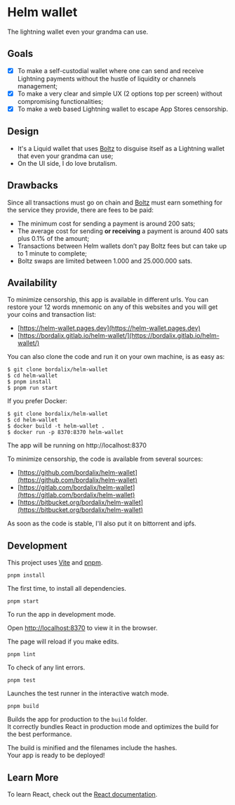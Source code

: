 # Helm wallet

The lightning wallet even your grandma can use.

## Goals

- [x] To make a self-custodial wallet where one can send and receive Lightning payments without the hustle of liquidity or channels management;
- [x] To make a very clear and simple UX (2 options top per screen) without compromising functionalities;
- [x] To make a web based Lightning wallet to escape App Stores censorship.

## Design

- It's a Liquid wallet that uses [Boltz](https://boltz.exchange) to disguise itself as a Lightning wallet that even your grandma can use;
- On the UI side, I do love brutalism.

## Drawbacks

Since all transactions must go on chain and [Boltz](https://boltz.exchange) must earn something for the service they provide, there are fees to be paid:

- The minimum cost for sending a payment is around 200 sats;
- The average cost for sending **or receiving** a payment is around 400 sats plus 0.1% of the amount;
- Transactions between Helm wallets don’t pay Boltz fees but can take up to 1 minute to complete;
- Boltz swaps are limited between 1.000 and 25.000.000 sats.

## Availability

To minimize censorship, this app is available in different urls. You can restore your 12 words mnemonic on any of this websites and you will get your coins and transaction list:

- [https://helm-wallet.pages.dev](https://helm-wallet.pages.dev)
- [https://bordalix.gitlab.io/helm-wallet/](https://bordalix.gitlab.io/helm-wallet/)

You can also clone the code and run it on your own machine, is as easy as:

```
$ git clone bordalix/helm-wallet
$ cd helm-wallet
$ pnpm install
$ pnpm run start
```

If you prefer Docker:

```
$ git clone bordalix/helm-wallet
$ cd helm-wallet
$ docker build -t helm-wallet .
$ docker run -p 8370:8370 helm-wallet
```

The app will be running on http://localhost:8370

To minimize censorship, the code is available from several sources:

- [https://github.com/bordalix/helm-wallet](https://github.com/bordalix/helm-wallet)
- [https://gitlab.com/bordalix/helm-wallet](https://gitlab.com/bordalix/helm-wallet)
- [https://bitbucket.org/bordalix/helm-wallet](https://bitbucket.org/bordalix/helm-wallet)

As soon as the code is stable, I'll also put it on bittorrent and ipfs.

## Development

This project uses [Vite](https://vite.dev/) and [pnpm](https://pnpm.io/).

`pnpm install`

The first time, to install all dependencies.

`pnpm start`

To run the app in development mode.

Open [http://localhost:8370](http://localhost:8370) to view it in the browser.

The page will reload if you make edits.

`pnpm lint`

To check of any lint errors.

`pnpm test`

Launches the test runner in the interactive watch mode.

`pnpm build`

Builds the app for production to the `build` folder.\
It correctly bundles React in production mode and optimizes the build for the best performance.

The build is minified and the filenames include the hashes.\
Your app is ready to be deployed!

## Learn More

To learn React, check out the [React documentation](https://reactjs.org/).
